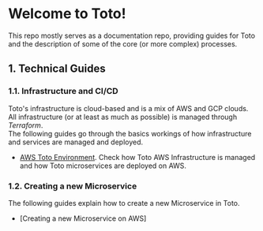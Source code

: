 # Welcome to Toto!
This repo mostly serves as a documentation repo, providing guides for Toto and the description of some of the core (or more complex) processes.

## 1. Technical Guides
### 1.1. Infrastructure and CI/CD 
Toto's infrastructure is cloud-based and is a mix of AWS and GCP clouds. <br>
All infrastructure (or at least as much as possible) is managed through *Terraform*. <br>
The following guides go through the basics workings of how infrastructure and services are managed and deployed.

* [AWS Toto Environment](docs/infra-cicd/aws/aws.md). Check how Toto AWS Infrastructure is managed and how Toto microservices are deployed on AWS.

### 1.2. Creating a new Microservice
The following guides explain how to create a new Microservice in Toto.

* [Creating a new Microservice on AWS]